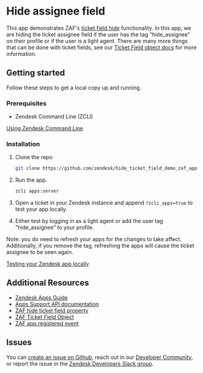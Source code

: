 # Hide assignee field

This app demonstrates ZAF's [ticket field hide](https://developer.zendesk.com/api-reference/apps/apps-support-api/ticket_sidebar/#ticketfieldhide) functionality. In this app, we are hiding the ticket assignee field if the user has the tag "hide_assignee" on their profile or if the user is a light agent. There are many more things that can be done with ticket fields, see our [Ticket Field object docs](https://developer.zendesk.com/api-reference/apps/apps-support-api/ticket_sidebar/#ticket-field-object) for more information.

## Getting started

Follow these steps to get a local copy up and running.

### Prerequisites

- Zendesk Command Line (ZCLI)

[Using Zendesk Command Line](https://developer.zendesk.com/documentation/apps/app-developer-guide/zcli/#installing-and-updating-zcli)

### Installation

1. Clone the repo

    ``` bash
    git clone https://github.com/zendesk/hide_ticket_field_demo_zaf_app
    ```

2. Run the app.

    ``` bash
    zcli apps:server
    ```

3. Open a ticket in your Zendesk instance and append `?zcli_apps=true` to test your app locally.

4. Either test by logging in as a light agent or add the user tag "hide_assignee" to your profile.

Note: you do need to refresh your apps for the changes to take affect. Additionally, if you remove the tag, refreshing the apps will cause the ticket assignee to be seen again.

[Testing your Zendesk app locally](https://developer.zendesk.com/documentation/apps/app-developer-guide/zcli/#testing-your-zendesk-app-locally)

<!-- Links to relevant resources such as help center articles or dev docs -->

## Additional Resources

- [Zendesk Apps Guide](https://developer.zendesk.com/documentation/apps/)
- [Apps Support API documentation](https://developer.zendesk.com/api-reference/apps/apps-support-api/introduction/)
- [ZAF hide ticket field property](https://developer.zendesk.com/api-reference/apps/apps-support-api/ticket_sidebar/#ticketfieldhide)
- [ZAF Ticket Field Object](https://developer.zendesk.com/api-reference/apps/apps-support-api/ticket_sidebar/#ticket-field-object)
- [ZAF app.registered event](https://developer.zendesk.com/api-reference/apps/apps-core-api/core_api/#appregistered)

<!-- Issue reporting with link to repo issues page -->

## Issues

You can [create an issue on Github](https://github.com/zendesk/hide_ticket_field_demo_zaf_app/issues/new),
reach out in our [Developer Community](https://support.zendesk.com/hc/en-us/community/topics),
or report the issue in the [Zendesk Developers Slack group](https://docs.google.com/forms/d/e/1FAIpQLScm_rDLWwzWnq6PpYWFOR_PwMaSBcaFft-1pYornQtBGAaiJA/viewform).
